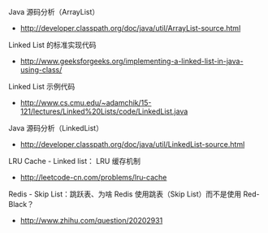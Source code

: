Java 源码分析（ArrayList）

- http://developer.classpath.org/doc/java/util/ArrayList-source.html

Linked List 的标准实现代码

- http://www.geeksforgeeks.org/implementing-a-linked-list-in-java-using-class/

Linked List 示例代码

- http://www.cs.cmu.edu/~adamchik/15-121/lectures/Linked%20Lists/code/LinkedList.java

Java 源码分析（LinkedList）

- http://developer.classpath.org/doc/java/util/LinkedList-source.html

LRU Cache - Linked list： LRU 缓存机制

- http://leetcode-cn.com/problems/lru-cache

Redis - Skip List：跳跃表、为啥 Redis 使用跳表（Skip List）而不是使用
Red-Black？

- http://www.zhihu.com/question/20202931

